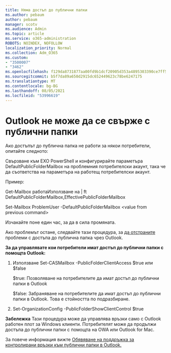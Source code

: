 ```yaml
---
title: Няма достъп до публични папки
ms.author: pebaum
author: pebaum
manager: scotv
ms.audience: Admin
ms.topic: article
ms.service: o365-administration
ROBOTS: NOINDEX, NOFOLLOW
localization_priority: Normal
ms.collection: Adm_O365
ms.custom:
- "3500007"
- "3462"
ms.openlocfilehash: f129da8731877aa00fd9b1dcf20905d353a4895303390ce7ff5642a8ff3ccbc2
ms.sourcegitcommit: b5f7da89a650d2915dc652449623c78be6247175
ms.translationtype: MT
ms.contentlocale: bg-BG
ms.lasthandoff: 08/05/2021
ms.locfileid: "53996619"
---
```

# <a name="outlook-cannot-connect-to-public-folders"></a>Outlook не може да се свърже с публични папки

Ако достъпът до публична папка не работи за някои потребители, опитайте следното:

Свързване към EXO PowerShell и конфигурирайте параметъра DefaultPublicFolderMailbox на проблемния потребителски акаунт, така че да съответства на параметъра на работещ потребителски акаунт.

Пример:

Get-Mailbox работаИзползване на | ft DefaultPublicFolderMailbox,EffectivePublicFolderMailbox

Set-Mailbox ProblemUser -DefaultPublicFolderMailbox \<value from previous command>

Изчакайте поне един час, за да в сила промяната.

Ако проблемът остане, следвайте тази процедура, за [да отстраните](https://aka.ms/pfcte) проблеми с достъпа до публична папка чрез Outlook.
 
**За да управлявате кои потребители имат достъп до публични папки с помощта Outlook:**

1.  Използване Set-CASMailbox <mailboxname> -PublicFolderClientAccess $true или $false  
      
    $true: Позволяване на потребителите да имат достъп до публични папки в Outlook  
      
    $false: Забраняване на потребителите да имат достъп до публични папки в Outlook. Това е стойността по подразбиране.  
        
2.  Set-OrganizationConfig -PublicFolderShowClientControl $true   
      
**Забележка** Тази процедура може да управлява връзки само с Outlook работен плот за Windows клиенти. Потребителят може да продължи достъпа до публични папки с помощта на OWA или Outlook for Mac.
 
За повече информация вижте [Обявяване на поддръжка за контролирани връзки към публични папки в Outlook.](https://aka.ms/controlpf)